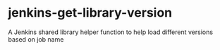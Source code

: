 # jenkins-get-library-version
A Jenkins shared library helper function to help load different versions based on job name
